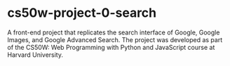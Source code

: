 # cs50w-project-0-search
A front-end project that replicates the search interface of Google, Google Images, and Google Advanced Search. The project was developed as part of the CS50W: Web Programming with Python and JavaScript course at Harvard University.
